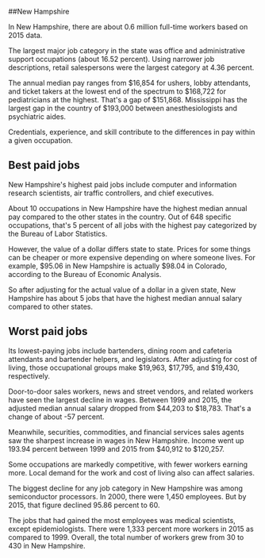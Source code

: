 

##New Hampshire

In New Hampshire, there are about 0.6 million full-time workers based on 2015 data.

The largest major job category in the state was <span class='occ_title_em state'>office and administrative support occupations</span> (about 16.52 percent). Using narrower job descriptions, <span class='occ_title_em state'>retail salespersons</span> were the largest category at 4.36 percent.
               
The annual median pay ranges from $16,854 for <span class='occ_title_em state'>ushers, lobby attendants, and ticket takers</span> at the lowest end of the spectrum to  $168,722 for <span class='occ_title_em state'>pediatricians</span> at the highest. That's a gap of $151,868. Mississippi has the largest gap in the country of $193,000 between <span class='occ_title_em state'>anesthesiologists and psychiatric aides</span>.
          
Credentials, experience, and skill contribute to the differences in pay within a given occupation.

## Best paid jobs
New Hampshire's highest paid jobs include <span class='occ_title_em state'>computer and information research scientists, air traffic controllers</span>, and <span class='occ_title_em state'>chief executives</span>.
               
About 10 occupations in New Hampshire have the highest median annual pay compared to the other states in the country. Out of 648 specific occupations, that's 5 percent of all jobs with the highest pay categorized by the Bureau of Labor Statistics.
               
However, the value of a dollar differs state to state. Prices for some things can be cheaper or more expensive depending on where someone lives. For example, $95.06 in New Hampshire is actually $98.04 in Colorado, according to the Bureau of Economic Analysis.
               
So after adjusting for the actual value of a dollar in a given state, New Hampshire has about 5 jobs that have the highest median annual salary compared to other states.
               
## Worst paid jobs

Its lowest-paying jobs include <span class='occ_title_em state'>bartenders</span>, <span class='occ_title_em state'>dining room and cafeteria attendants and bartender helpers</span>, and <span class='occ_title_em state'>legislators</span>. After adjusting for cost of living, those occupational groups make $19,963,  $17,795, and  $19,430, respectively.
               
<span class='occ_title_em state'>Door-to-door sales workers, news and street vendors, and related workers</span> have seen the largest decline in wages. Between 1999 and 2015, the adjusted median annual salary dropped from $44,203 to $18,783. That's a change of about -57 percent.
               
Meanwhile, <span class='occ_title_em state'>securities, commodities, and financial services sales agents</span> saw the sharpest increase in wages in New Hampshire. Income went up 193.94 percent between 1999 and 2015 from $40,912 to $120,257.

Some occupations are markedly competitive, with fewer workers earning more. Local demand for the work and cost of living also can affect salaries.

            
The biggest decline for any job category in New Hampshire was among <span class='occ_title_em state'>semiconductor processors</span>. In 2000, there were 1,450 employees. But by 2015, that figure declined 95.86 percent to 60. 
               
The jobs that had gained the most employees was medical scientists, except epidemiologists. There were 1,333 percent more workers in 2015 as compared to 1999. Overall, the total number of workers grew from 30 to 430 in New Hampshire.
